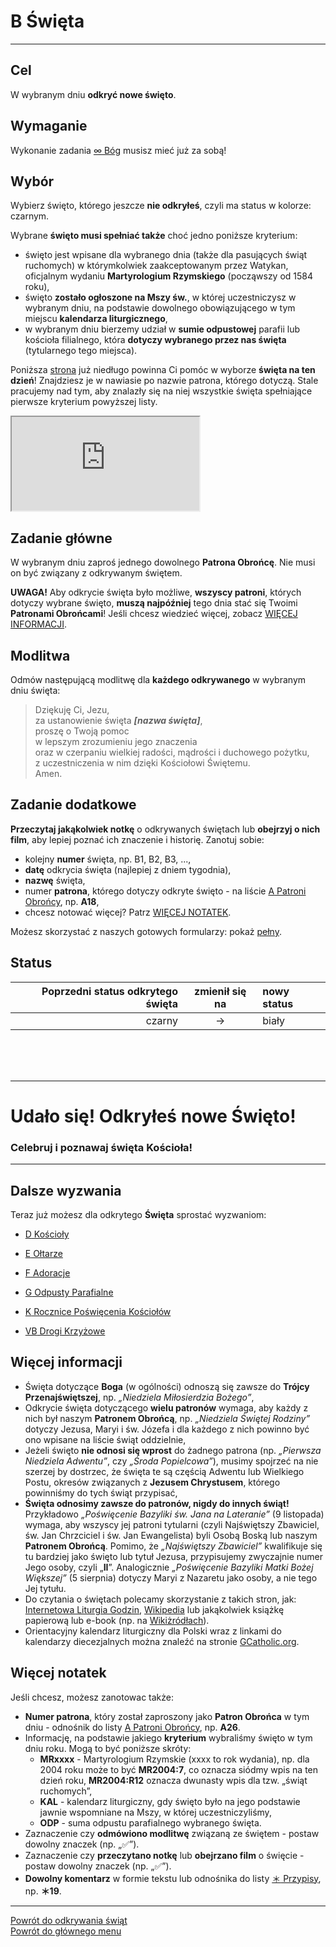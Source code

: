 # <span class="status status-list"><span class="status status-white">B</span> Święta</span>
---
## Cel
W <span class="selected-day-info">wybranym dniu</span> **odkryć nowe święto**.
## Wymaganie
Wykonanie zadania [<span class="status status-list"><span class="status status-black">∞</span> Bóg</span>](bog.md) musisz mieć już za sobą!
## Wybór
Wybierz święto, którego jeszcze **nie odkryłeś**, czyli ma status w kolorze: <span class="status status-black">czarnym</span>.

Wybrane **święto musi spełniać także** choć jedno poniższe kryterium:
- święto jest wpisane dla <span class="selected-day-info">wybranego dnia</span> (także dla pasujących świąt ruchomych) w którymkolwiek zaakceptowanym przez Watykan, oficjalnym wydaniu **Martyrologium Rzymskiego** (począwszy od 1584 roku),
- święto **zostało ogłoszone na Mszy św.**, w której uczestniczysz w <span class="selected-day-info">wybranym dniu</span>, na podstawie dowolnego obowiązującego w tym miejscu **kalendarza liturgicznego**,
- w <span class="selected-day-info">wybranym dniu</span> bierzemy udział w **sumie odpustowej** parafii lub kościoła filialnego, która **dotyczy wybranego przez nas święta** (tytularnego tego miejsca).

Poniższa [strona](https://pl.patrons.space/dates/my-patrons) już niedługo powinna Ci pomóc w wyborze **święta na <span class="selected-day-info">ten dzień</span>**! Znajdziesz je w nawiasie po nazwie patrona, którego dotyczą. Stale pracujemy nad tym, aby znalazły się na niej wszystkie święta spełniające pierwsze kryterium powyższej listy.
<iframe id="my-patrons-for-today" src="https://pl.patrons.space/dates/my-patrons?content-only=1"></iframe>

## Zadanie główne
W <span class="selected-day-info">wybranym dniu</span> zaproś jednego dowolnego **Patrona Obrońcę**. Nie musi on być związany z odkrywanym świętem.

**UWAGA!** Aby odkrycie święta było możliwe, **wszyscy patroni**, których dotyczy wybrane święto, **muszą najpóźniej** <span class="selected-day-info">tego dnia</span> stać się Twoimi **Patronami Obrońcami**! Jeśli chcesz wiedzieć więcej, zobacz [WIĘCEJ INFORMACJI](#swieta-wiecej-informacji).
## Modlitwa
Odmów następującą modlitwę dla **każdego odkrywanego** w <span class="selected-day-info">wybranym dniu</span> święta:
> Dziękuję Ci, Jezu,  
> za ustanowienie święta _**[nazwa święta]**_,  
> proszę o Twoją pomoc  
> w lepszym zrozumieniu jego znaczenia  
> oraz w czerpaniu wielkiej radości, mądrości i duchowego pożytku,  
> z uczestniczenia w nim dzięki Kościołowi Świętemu.  
> Amen.
## Zadanie dodatkowe
**Przeczytaj jakąkolwiek notkę** o odkrywanych świętach lub **obejrzyj o nich film**, aby lepiej poznać ich znaczenie i historię.
Zanotuj sobie:
- kolejny **numer** święta, np. B1, B2, B3, ...,
- **datę** odkrycia święta (najlepiej z dniem tygodnia),
- **nazwę** święta,
- numer **patrona**, którego dotyczy odkryte święto - na liście [<span class="status status-list"><span class="status status-blue">A</span> Patroni Obrońcy</span>](patroni_obroncy.md), np. **A18**,
- chcesz notować więcej? Patrz [WIĘCEJ NOTATEK](#swieta-wiecej-notatek).

Możesz skorzystać z naszych gotowych formularzy: pokaż [pełny](../../pl/pdf/lista_v1_b_swieta.pdf).
## Status
| Poprzedni status odkrytego święta | zmienił się na | nowy status |
|---:|:---:|:---|
|<span class="status status-black">czarny</span>|→|<span class="status status-white">biały</span>|

<br />
<br />
<br />

---
# Udało się! Odkryłeś nowe **Święto**!
### <div class="colored centered">Celebruj i poznawaj święta Kościoła!</div>
---

## Dalsze wyzwania
Teraz już możesz dla odkrytego **Święta** sprostać wyzwaniom:
- [<span class="status status-list"><span class="status status-list">D</span> Kościoły</span>](koscioly.md)

- [<span class="status status-list"><span class="status status-list">E</span> Ołtarze</span>](oltarze.md)

- [<span class="status status-list"><span class="status status-list">F</span> Adoracje</span>](adoracje.md)

- [<span class="status status-list"><span class="status status-list">G</span> Odpusty Parafialne</span>](odpusty_parafialne.md)

- [<span class="status status-list"><span class="status status-list">K</span> Rocznice Poświęcenia Kościołów</span>](rocznice_poswiecenia_kosciolow.md)

- [<span class="status status-list"><span class="status status-list">VB</span> Drogi Krzyżowe</span>](drogi_krzyzowe.md)
## <span id="swieta-wiecej-informacji">Więcej informacji</span>
- Święta dotyczące **Boga** (w ogólności) odnoszą się zawsze do **Trójcy Przenajświętszej**, np. _„Niedziela Miłosierdzia Bożego”_,
- Odkrycie święta dotyczącego **wielu patronów** wymaga, aby każdy z nich był naszym **Patronem Obrońcą**, np. _„Niedziela Świętej Rodziny”_ dotyczy Jezusa, Maryi i św. Józefa i dla każdego z nich powinno być ono wpisane na liście świąt oddzielnie,
- Jeżeli święto **nie odnosi się wprost** do żadnego patrona (np. _„Pierwsza Niedziela Adwentu”_, czy _„Środa Popielcowa”_), musimy spojrzeć na nie szerzej by dostrzec, że święta te są częścią Adwentu lub Wielkiego Postu, okresów związanych z **Jezusem Chrystusem**, którego powinniśmy do tych świąt przypisać,
- **Święta odnosimy zawsze do patronów, nigdy do innych świąt!** Przykładowo _„Poświęcenie Bazyliki św. Jana na Lateranie”_ (9 listopada) wymaga, aby wszyscy jej patroni tytularni (czyli Najświętszy Zbawiciel, św. Jan Chrzciciel i św. Jan Ewangelista) byli Osobą Boską lub naszym **Patronem Obrońcą**. Pomimo, że _„Najświętszy Zbawiciel”_ kwalifikuje się tu bardziej jako święto lub tytuł Jezusa, przypisujemy zwyczajnie numer Jego osoby, czyli „**II**”. Analogicznie _„Poświęcenie Bazyliki Matki Bożej Większej”_ (5 sierpnia) dotyczy Maryi z Nazaretu jako osoby, a nie tego Jej tytułu.
- Do czytania o świętach polecamy skorzystanie z takich stron, jak: [Internetowa Liturgia Godzin](https://brewiarz.pl/czytelnia/swieci/index.php3), [Wikipedia](https://pl.wikipedia.org/wiki/%C5%9Awi%C4%99ta_katolickie_w_Polsce) lub jakąkolwiek książkę papierową lub e-book (np. na [Wikiżródłach](https://pl.wikisource.org/wiki/%C5%BBywoty_%C5%9Awi%C4%99tych_Pa%C5%84skich_na_wszystkie_dnie_roku)).
- Orientacyjny kalendarz liturgiczny dla Polski wraz z linkami do kalendarzy diecezjalnych można znaleźć na stronie [GCatholic.org](http://www.gcatholic.org/calendar/2023/PL-pl.htm).
## <span id="swieta-wiecej-notatek">Więcej notatek</span>
Jeśli chcesz, możesz zanotowac także:
- **Numer patrona**, który został zaproszony jako **Patron Obrońca** w tym dniu - odnośnik do listy [<span class="status status-list"><span class="status status-blue">A</span> Patroni Obrońcy</span>](patroni_obroncy.md), np. **A26**.
- Informację, na podstawie jakiego **kryterium** wybraliśmy święto w tym dniu roku. Mogą to być poniższe skróty:
  - **MRxxxx** - Martyrologium Rzymskie (xxxx to rok wydania), np. dla 2004 roku może to być **MR2004:7**, co oznacza siódmy wpis na <span class="selected-day-info">ten dzień</span> roku, **MR2004:R12** oznacza dwunasty wpis dla tzw. „świąt ruchomych”,
  - **KAL** - kalendarz liturgiczny, gdy święto było na jego podstawie jawnie wspomniane na Mszy, w której uczestniczyliśmy,
  - **ODP** - suma odpustu parafialnego wybranego święta.
- Zaznaczenie czy **odmówiono modlitwę** związaną ze świętem - postaw dowolny znaczek (np. „✅”).
- Zaznaczenie czy **przeczytano notkę** lub **obejrzano film** o święcie - postaw dowolny znaczek (np. „✅”).
- **Dowolny komentarz** w formie tekstu lub odnośnika do listy [<span class="status status-list"><span class="status status-list">＊</span> Przypisy</span>](przypisy.md), np. **＊19**.

---
[Powrót do odkrywania świąt](jak_odkrywac_swieta.md)  
[Powrót do głównego menu](index.md)
